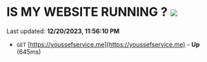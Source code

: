 # IS MY WEBSITE RUNNING ? [![](https://img.shields.io/static/v1?label=Sponsor&message=%E2%9D%A4&logo=GitHub&color=%23fe8e86)](https://github.com/sponsors/<username>)

Last updated: **12/20/2023, 11:56:10 PM**

- `GET` [https://youssefservice.me](https://youssefservice.me) - **Up** (645ms)
